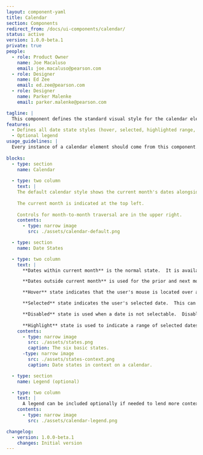 ```yaml
---
layout: component-yaml
title: Calendar
section: Components
redirect_from: /docs/ui-components/calendar/
status: active
version: 1.0.0-beta.1
private: true
people:
  - role: Product Owner
    name: Joe Macaluso
    email: joe.macaluso@pearson.com
  - role: Designer
    name: Ed Zee
    email: ed.zee@pearson.com
  - role: Designer
    name: Parker Malenke
    email: parker.malenke@pearson.com

tagline: |
  This component defines the standard visual style for the calendar element.
features:
  - Defines all date state styles (hover, selected, highlighted range, disabled)
  - Optional legend
usage_guidelines: |
  Every instance of a calendar element should come from this component.
  
blocks:
  - type: section
    name: Calendar
    
  - type: two column
    text: |
    The default calendar style shows the current month's dates alongside the prior and next months' dates in a single calendar month view.
    
    The current month is indicated at the top left.
    
    Controls for month-to-month traversal are in the upper right.
    contents:
      - type: narrow image
        src: ./assets/calendar-default.png

  - type: section
    name: Date States

  - type: two column
    text: |
      **Dates within current month** is the normal state.  It is available for user interaction.

      **Dates outside current month** is used for the prior and next months' dates that fit within the current single month calendar view.

      **Hover** state indicates that the user's mouse is located over a selectable date.  This can be applied to dates both outside and within the current month.

      **Selected** state indicates the user's selected date.  This can be applied to dates both outside and within the current month.

      **Disabled** state is used when a date is not selectable.  Disabled dates also cannot incur a hover state.
      
      **Highlight** state is used to indicate a range of selected dates.
    contents:
      - type: narrow image
        src: ./assets/states.png
        caption: The six basic states.
      -type: narrow image
        src: ./assets/states-context.png
        caption: Date states in context on a calendar.

  - type: section
    name: Legend (optional)

  - type: two column
    text: |
      A legend can be included optionally if needed to lend more context to one of the states.
    contents:
      - type: narrow image
        src: ./assets/calendar-legend.png

changelog:
  - version: 1.0.0-beta.1
    changes: Initial version
---
```

